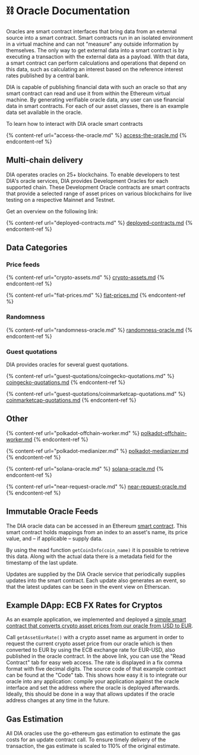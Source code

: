 # ⛓ Oracle Documentation

Oracles are smart contract interfaces that bring data from an external source into a smart contract. Smart contracts run in an isolated environment in a virtual machine and can not "measure" any outside information by themselves. The only way to get external data into a smart contract is by executing a transaction with the external data as a payload. With that data, a smart contract can perform calculations and operations that depend on this data, such as calculating an interest based on the reference interest rates published by a central bank.

DIA is capable of publishing financial data with such an oracle so that any smart contract can read and use it from within the Ethereum virtual machine. By generating verifiable oracle data, any user can use financial data in smart contracts. For each of our asset classes, there is an example data set available in the oracle.

To learn how to interact with DIA oracle smart contracts

{% content-ref url="access-the-oracle.md" %}
[access-the-oracle.md](access-the-oracle.md)
{% endcontent-ref %}

## Multi-chain delivery

DIA operates oracles on 25+ blockchains. To enable developers to test DIA's oracle services, DIA provides Development Oracles for each supported chain. These Development Oracle contracts are smart contracts that provide a selected range of asset prices on various blockchains for live testing on a respective Mainnet and Testnet.

Get an overview on the following link:

{% content-ref url="deployed-contracts.md" %}
[deployed-contracts.md](deployed-contracts.md)
{% endcontent-ref %}

## Data Categories

### Price feeds

{% content-ref url="crypto-assets.md" %}
[crypto-assets.md](crypto-assets.md)
{% endcontent-ref %}

{% content-ref url="fiat-prices.md" %}
[fiat-prices.md](fiat-prices.md)
{% endcontent-ref %}

### Randomness

{% content-ref url="randomness-oracle.md" %}
[randomness-oracle.md](randomness-oracle.md)
{% endcontent-ref %}

### Guest quotations

DIA provides oracles for several guest quotations.

{% content-ref url="guest-quotations/coingecko-quotations.md" %}
[coingecko-quotations.md](guest-quotations/coingecko-quotations.md)
{% endcontent-ref %}

{% content-ref url="guest-quotations/coinmarketcap-quotations.md" %}
[coinmarketcap-quotations.md](guest-quotations/coinmarketcap-quotations.md)
{% endcontent-ref %}

## Other

{% content-ref url="polkadot-offchain-worker.md" %}
[polkadot-offchain-worker.md](polkadot-offchain-worker.md)
{% endcontent-ref %}

{% content-ref url="polkadot-medianizer.md" %}
[polkadot-medianizer.md](polkadot-medianizer.md)
{% endcontent-ref %}

{% content-ref url="solana-oracle.md" %}
[solana-oracle.md](solana-oracle.md)
{% endcontent-ref %}

{% content-ref url="near-request-oracle.md" %}
[near-request-oracle.md](near-request-oracle.md)
{% endcontent-ref %}

## Immutable Oracle Feeds

The DIA oracle data can be accessed in an Ethereum [smart contract](https://etherscan.io/address/0xD47FDf51D61c100C447E2D4747c7126F19fa23Ef). This smart contract holds mappings from an index to an asset's name, its price value, and – if applicable – supply data.

By using the read function `getCoinInfo(coin_name)` it is possible to retrieve this data. Along with the actual data there is a metadata field for the timestamp of the last update.

Updates are supplied by the DIA Oracle service that periodically supplies updates into the smart contract. Each update also generates an event, so that the latest updates can be seen in the event view on Etherscan.

## Example DApp: ECB FX Rates for Cryptos

As an example application, we implemented and deployed a [simple smart contract that converts crypto asset prices from our oracle from USD to EUR](https://etherscan.io/address/0xccb30bf12177705d41ac208802a6066482a76eaa).

Call `getAssetEurRate()` with a crypto asset name as argument in order to request the current crypto asset price from our oracle which is then converted to EUR by using the ECB exchange rate for EUR-USD, also published in the oracle contract. In the above link, you can use the "Read Contract" tab for easy web access. The rate is displayed in a fix comma format with five decimal digits. The source code of that example contract can be found at the "Code" tab. This shows how easy it is to integrate our oracle into any application: compile your application against the oracle interface and set the address where the oracle is deployed afterwards. Ideally, this should be done in a way that allows updates if the oracle address changes at any time in the future.

## Gas Estimation

All DIA oracles use the go-ethereum gas estimation to estimate the gas costs for an update contract call. To ensure timely delivery of the transaction, the gas estimate is scaled to 110% of the original estimate.
